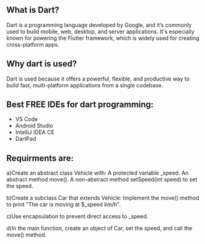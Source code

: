 ## What is Dart?
Dart is a programming language developed by Google, and it’s commonly used to build mobile, web, desktop, and server applications. It's especially known for powering the Flutter framework, which is widely used for creating cross-platform apps.

## Why dart is used?
Dart is used because it offers a powerful, flexible, and productive way to build fast, multi-platform applications from a single codebase.

## Best FREE IDEs for dart programming:
- VS Code
- Android Studio
- IntelliJ IDEA CE
- DartPad
## Requirments are:
a)Create an abstract class Vehicle with:
A protected variable _speed.
An abstract method move().
A non-abstract method setSpeed(int speed) to set the speed.

b)Create a subclass Car that extends Vehicle:
Implement the move() method to print "The car is moving at $_speed km/h".

c)Use encapsulation to prevent direct access to _speed.

d)In the main function, create an object of Car, set the speed, and call the move() method.

